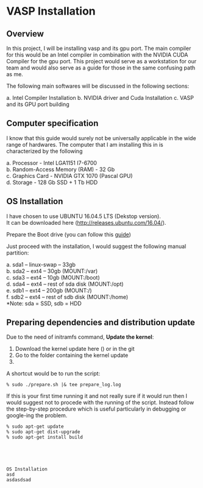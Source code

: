 # VASP Installation

## Overview

In this project, I will be installing vasp and its gpu port. The main compiler for this would be an Intel compiler in combination with the NVIDIA CUDA Compiler for the gpu port. This project would serve as a workstation for our team and would also serve as a guide for those in the same confusing path as me. 

The following main softwares will be discussed in the following sections:

a. Intel Compiler Installation
b. NVIDIA driver and Cuda Installation
c. VASP and its GPU port building 

## Computer specification

I know that this guide would surely not be universally applicable in the wide range of hardwares. The computer that I am installing this in is characterized by the following

a. Processor - Intel LGA1151 I7-6700 \
b. Random-Access Memory (RAM) - 32 Gb \
c. Graphics Card - NVIDIA GTX 1070 (Pascal GPU) \
d. Storage - 128 Gb SSD + 1 Tb HDD

## OS Installation

I have chosen to use UBUNTU 16.04.5 LTS (Dekstop version). \
It can be downloaded here (http://releases.ubuntu.com/16.04/). 

Prepare the Boot drive (you can follow this [guide](https://www.howtogeek.com/howto/linux/create-a-bootable-ubuntu-usb-flash-drive-the-easy-way/))

Just proceed with the installation, I would suggest the following manual partition:

a.  sda1 – linux-swap – 33gb \
b. sda2 – ext4 – 30gb (MOUNT:/var) \
c.  sda3 – ext4 – 10gb (MOUNT:/boot) \
d. sda4 – ext4 – rest of sda disk (MOUNT:/opt) \
e.  sdb1 – ext4 – 200gb (MOUNT:/) \
f. sdb2 – ext4 – rest of sdb disk (MOUNT:/home) \
*Note: sda = SSD, sdb = HDD

## Preparing dependencies and distribution update

Due to the need of initramfs command, **Update the kernel**: 
1. Download the kernel update here () or in the git
2. Go to the folder containing the kernel update
3. 

A shortcut would be to run the script:

```shell
% sudo ./prepare.sh |& tee prepare_log.log
```

If this is your first time running it and not really sure if it would run then I would suggest not to procede with the running of the script. Instead follow the step-by-step procedure which is useful particularly in debugging or google-ing the problem. 

```shell
% sudo apt-get update 
% sudo apt-get dist-upgrade
% sudo apt-get install build





OS Installation 
asd
asdasdsad
